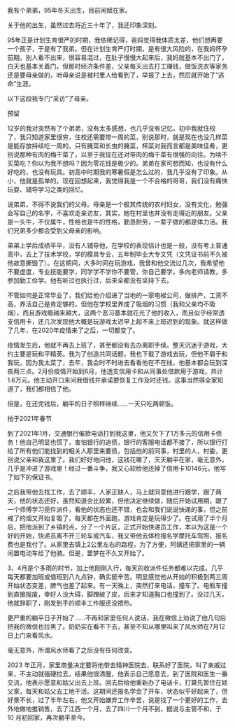 我有个弟弟，95年冬天出生，目前闲赋在家。

 

关于他的出生，虽然过去将近三十年了，我还印象深刻。

 

95年正是计划生育很严的时期，我依稀记得，爸妈觉得我体质太差，他们想再要一个孩子，于是有了我弟。但在计划生育严打时期，是有很大风险的，在我妈怀孕前期，别人看不出来，很容易混过，在肚子慢慢大起来后，我妈就基本不出门了，白天也基本关着门。但那时经济条件差，父亲每天出去打工赚钱，做饭洗衣等家务还是要母亲做的，听母亲说是被村里人给看到了，举报了上去，然后就开始了“逃命”生涯。

 

以下这段我专门“采访”了母亲。

预留

 

12岁的我对突然有了个弟弟，没有太多感想，也几乎没有记忆。初中我就住校了，我只知道家里很穷，住校还需要带一周的菜，别说那时，就是现在也没几样菜是能存放持续吃一周的，只有腌菜和长虫的腌菜，榨菜对我而言都是美味佳肴，更别说那种有肉的梅干菜了，以至于我现在还对带肉的梅干菜有很强的向往。为啥不买菜吃？你以为我不想吗？因为零花钱是极少的。弟弟在家可想而知，也没有什么好吃的，也没有玩具。初高中时期我的寒暑假是怎么过的，我几乎没有了印象。从小，他就是孤单的。现在回想起来，我觉得我是一个不合格的哥哥，我们没有痛快玩耍、辅导学习之类的回忆。

 

说弟弟，不得不说我们的父母。母亲是一个极其传统的农村妇女，没有文化，勉强会写自己的名字，不喜欢走亲访友，其实，她在村里也并没有走得近的朋友。父亲是一头牛，不仅属牛，性格也是牛的性格，勤恳耐劳，一辈子做的都是体力活。我们兄弟多少都会受到父母亲的影响。

 

弟弟上学后成绩平平，没有人辅导他，在学校的表现估计也是一般，没有考上普通高中，去上了技术学校，学的模具专业，五年制毕业大专文凭（文凭证书前不久被他故意撕毁了）。在这期间，大多时间在玩游戏，我曾和他交流过几次，我希望他不要虚度，专业技能要学，同学学不学你不要管，你自己要学，多向老师请教，多参加勤工俭学。他有听过也执行过，后来全都没有坚持下去。

 

不管如何是正常毕业了，我们给他介绍进了当地的一家电梯公司，做排产，工资不高，养活自己是肯定够的。但他在学校里养成了吸烟的习惯（我和父亲均不吸烟），而且游戏瘾越来越大，这两个恶习基本就花光了他的收入，而且似乎经常透支信用卡，还几次发现他大概是玩游戏太迟早上起不来上班迟到的现象。就这样做了几年，在2020年疫情来了之后，一切都变了。

 

疫情发生后，他就不再去上班了，甚至都没有去办离职手续。整天沉迷于游戏，大约主要是玩和平精英。我为了创造共同话题，我也下载了游戏去玩，但他不屑于和我玩，因为我太菜了，去年，我会时不时进去看看他在不在线，他基本都会玩到深夜两三点。2月份疫情开始到6月，他透支信用卡和从同事处借款用于游戏，共计1.6万元。他主动开口来问我借钱并承诺要恢复工作及时还钱。这事当然得全家知道了，我们都相信了他。

 

但是，在还完钱后，躺平的日子照样继续……一天只吃两顿饭。



拍于2021年春节

到了2021年1月，交通银行催款电话打到我这里，他又欠下了1万多元的信用卡债务！他自己明显也慌了，害怕银行的追债，银行的客服电话都不接了，所以银行打给了所有他们能找到的相关人那里来要债，包括他的前同事，村里的人，村委，更别说父亲和我这里了。我们好好地问他，这钱花哪了，天天躺平在家，毫无意外，几乎是冲进了游戏里！经过一番斗争，我又心软给他还掉了信用卡10146元，他写了如下的保证书。

 

之后我带他去找工作，去了顺丰，人家正缺人，马上就同意他进行跟学，跟了两天，他的状态还好，虽然知道会比较累，但他决定继续做，随后开始试用期，跟了一个师傅学习揽件派件，看他的状态也还不错，也会和我们说说快递的事，但之前戒了的烟又开始复吸了，每天都在外面跑，游戏肯定是玩得少了。在试用了半个月后，把他派到了乡镇的点，分了一个片区，正式开始快递员工作，本以为这是一个好的开始，快递员离不开三轮车或汽车，我又带他去体检报名学摩托车驾照，报名费也是我付了。从家里去镇上2公里左右的路程，为了方便，阿姨还把家里的一辆闲置电动车给了他骑。但是，噩梦在不久又开始了。

 

3、4月是个多雨的时节，加上他刚刚入行，每天的收派件任务都难以完成，几乎每天都要加班或值班到八九点钟，确实挺辛苦。明显感觉他从开始的积极到两三周开始状态变差，脾气也差了起来。有一天晚上，突然打来电话，撞车了。电瓶车撞到直接报废，幸好人没大碍，脚蹭破了皮，后来才知道胸口也撞到了。没过几天，他就辞职了，刚发到手的顺丰工作服还没捂热。

 

 更严重的躺平日子开始了……不再和家里任何人说话，我在微信上劝说了他几句后把我的微信也拉黑了。奶奶实在看不下去，甚至不知从哪里叫来了风水师在7月12日上门来看风水。

毫无意外，所谓风水师看了之后没有任何改变。

 2023 年正月，家里商量决定要将他带去精神医院去，联系好了医院，叫了亲戚过来，不主动就强硬拉去，结果他很清醒，他表示自己愿意去，到了医院和医生一番交流，他表示愿意和姑父出去上班。回去后给他重新办了电话卡，打算先暂住在姑父家，每天和姑父去工地干活。这期间还报名学会了开车，状态似乎好起来了，但好景不长，过了半年左右，他又开始嫌弃工作辛苦，说是找了一个更好的工作，去外地做地推销售，去了江西一个月，去了四川一个月不到，据说与主管不和，于 10 月初回家，再次躺平至今。